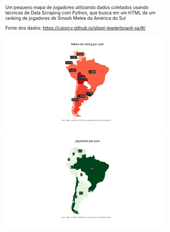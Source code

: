 Um pequeno mapa de jogadores utilizando dados coletados usando técnicas de Data Scraping com Python, que busca em um HTML de um ranking de jogadores de Smash Melee da América do Sul

Fonte dos dados: https://caioicy.github.io/slippi-leaderboard-sa/#/

![alt text](https://github.com/vagnertxr/game_map/blob/main/mapa_avg_rating.png?raw=true)
![alt text](https://github.com/vagnertxr/game_map/blob/main/mapa_jogadores.png?raw=true)